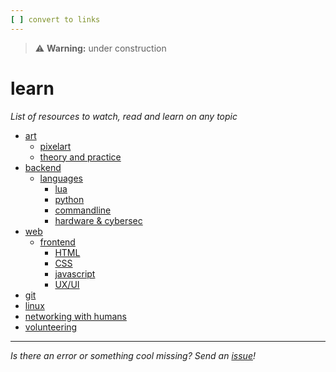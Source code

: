 ```yaml
---
[ ] convert to links
---
```


>:warning: **Warning:** under construction
# learn
_List of resources to watch, read and learn on any topic_

* [art](art/)
  * [pixelart](art/pixelart.md)
  * [theory and practice](art/theory_and_practice.md)
* [backend](backend/)
  * [languages](backend/languages)
    * [lua](backend/languages/lua.md)
    * [python](backend/languages/python.md)
    * [commandline](backend/languages/commandline.md)
    * [hardware & cybersec](backend/languages/hardware_cybersec.md)
* [web](web/)
  * [frontend](web/frontend)
    * [HTML](web/frontend/HTML.md)
    * [CSS](web/frontend/CSS.md)
    * [javascript](web/frontend/javascript.md)
    * [UX/UI](web/frontend/UX_UI.md)
* [git](git.md)
* [linux](linux.md)
* [networking with humans](human_interaction.md)
* [volunteering](volunteering.md)

---

_Is there an error or something cool missing? Send an [issue](https://github.com/octoshrimpy/learn/issues/new)!_
